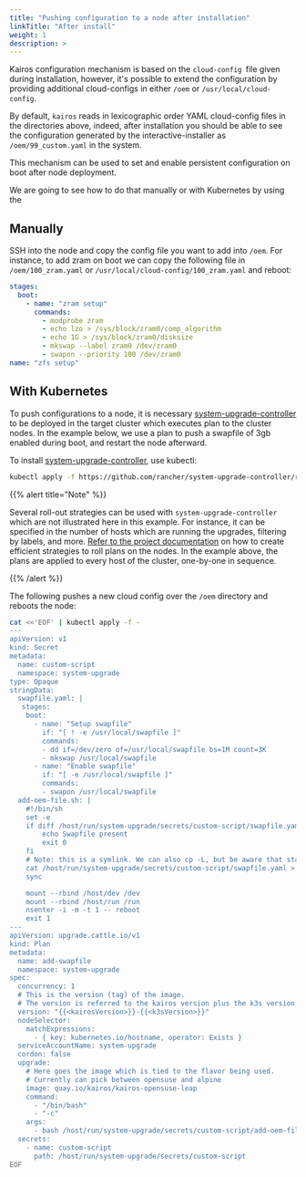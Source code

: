 ```yaml
---
title: "Pushing configuration to a node after installation"
linkTitle: "After install"
weight: 1
description: >
---
```


Kairos configuration mechanism is based on the `cloud-config `file given during installation, however, it's possible to extend the configuration by providing additional cloud-configs in either `/oem` or `/usr/local/cloud-config`.

By default, `kairos` reads in lexicographic order YAML cloud-config files in the directories above, indeed, after installation you should be able to see the configuration generated by the interactive-installer as `/oem/99_custom.yaml` in the system.

This mechanism can be used to set and enable persistent configuration on boot after node deployment.

We are going to see how to do that manually or with Kubernetes by using the 

## Manually

SSH into the node and copy the config file you want to add into `/oem`. For instance, to add zram on boot we can copy the following file in `/oem/100_zram.yaml` or `/usr/local/cloud-config/100_zram.yaml` and reboot:

```yaml
stages:
  boot:
    - name: "zram setup"
      commands:
        - modprobe zram
        - echo lzo > /sys/block/zram0/comp_algorithm
        - echo 1G > /sys/block/zram0/disksize
        - mkswap --label zram0 /dev/zram0
        - swapon --priority 100 /dev/zram0
name: "zfs setup"
```

## With Kubernetes

To push configurations to a node, it is necessary [system-upgrade-controller](https://github.com/rancher/system-upgrade-controller) to be deployed in the target cluster which executes plan to the cluster nodes. In the example below, we use a plan to push a swapfile of 3gb enabled during boot, and restart the node afterward.

To install [system-upgrade-controller](https://github.com/rancher/system-upgrade-controller), use kubectl:

```bash
kubectl apply -f https://github.com/rancher/system-upgrade-controller/releases/download/v0.9.1/system-upgrade-controller.yaml
```

{{% alert title="Note" %}}

Several roll-out strategies can be used with `system-upgrade-controller` which are not illustrated here in this example. For instance, it can be specified in the number of hosts which are running the upgrades, filtering by labels, and more. [Refer to the project documentation](https://github.com/rancher/system-upgrade-controller) on how to create efficient strategies to roll plans on the nodes. In the example above, the plans are applied to every host of the cluster, one-by-one in sequence.

{{% /alert %}}

The following pushes a new cloud config over the `/oem` directory and reboots the node:

```bash
cat <<'EOF' | kubectl apply -f -
---
apiVersion: v1
kind: Secret
metadata:
  name: custom-script
  namespace: system-upgrade
type: Opaque
stringData:
  swapfile.yaml: |
   stages:
    boot:
      - name: "Setup swapfile"
        if: "[ ! -e /usr/local/swapfile ]"
        commands:
        - dd if=/dev/zero of=/usr/local/swapfile bs=1M count=3K
        - mkswap /usr/local/swapfile
      - name: "Enable swapfile"
        if: "[ -e /usr/local/swapfile ]"
        commands:
        - swapon /usr/local/swapfile
  add-oem-file.sh: |
    #!/bin/sh
    set -e
    if diff /host/run/system-upgrade/secrets/custom-script/swapfile.yaml /host/oem/10_swapfile.yaml >/dev/null; then
        echo Swapfile present
        exit 0
    fi
    # Note: this is a symlink. We can also cp -L, but be aware that standard cp doesn't work.
    cat /host/run/system-upgrade/secrets/custom-script/swapfile.yaml > /host/oem/10_swapfile.yaml
    sync

    mount --rbind /host/dev /dev
    mount --rbind /host/run /run
    nsenter -i -m -t 1 -- reboot
    exit 1
---
apiVersion: upgrade.cattle.io/v1
kind: Plan
metadata:
  name: add-swapfile
  namespace: system-upgrade
spec:
  concurrency: 1
  # This is the version (tag) of the image.
  # The version is referred to the kairos version plus the k3s version.
  version: "{{<kairosVersion>}}-{{<k3sVersion>}}"
  nodeSelector:
    matchExpressions:
      - { key: kubernetes.io/hostname, operator: Exists }
  serviceAccountName: system-upgrade
  cordon: false
  upgrade:
    # Here goes the image which is tied to the flavor being used.
    # Currently can pick between opensuse and alpine
    image: quay.io/kairos/kairos-opensuse-leap
    command:
      - "/bin/bash"
      - "-c"
    args:
      - bash /host/run/system-upgrade/secrets/custom-script/add-oem-file.sh
  secrets:
    - name: custom-script
      path: /host/run/system-upgrade/secrets/custom-script
EOF
```
